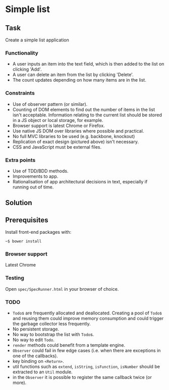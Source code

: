 # Simple list

## Task
Create a simple list application

### Functionality
- A user inputs an item into the text field, which is then added to the list on clicking 'Add'.
- A user can delete an item from the list by clicking 'Delete'.
- The count updates depending on how many items are in the list.

### Constraints
- Use of observer pattern (or similar).
- Counting of DOM elements to find out the number of items in the list isn't acceptable. Information relating to the current list should be stored in a JS object or local storage, for example.
- Browser support is latest Chrome or Firefox.
- Use native JS DOM over libraries where possible and practical.
- No full MVC libraries to be used (e.g. backbone, knockout)
- Replication of exact design (pictured above) isn't necessary.
- CSS and JavaScript must be external files.

### Extra points
- Use of TDD/BDD methods.
- Improvements to app.
- Rationalisation of app architectural decisions in text, especially if running out of time.

## Solution

## Prerequisites
Install front-end packages with:

```shell
~$ bower install
```

### Browser support
Latest Chrome

### Testing
Open `spec/SpecRunner.html` in your browser of choice.

### TODO
- `Todo`s are frequently allocated and deallocated. Creating a pool of
  `Todo`s and reusing them could improve memory consumption and could trigger
  the garbage collector less frequently.
- No persistent storage.
- No way to bootstrap the list with `Todo`s.
- No way to edit `Todo`.
- `render` methods could benefit from a template engine.
- `Observer` could fail in few edge cases (i.e. when there are exceptions in one of the callbacks).
- key binding on `<Return>`.
- util functions such as `extend`, `isString`, `isFunction`, `isNumber` should
  be extracted to an `Util` module.
- in the `Observer` it is possible to register the same callback twice (or more).
